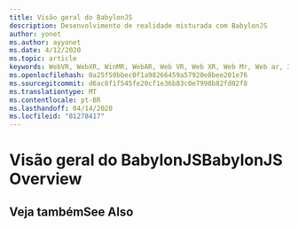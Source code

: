 ```yaml
---
title: Visão geral do BabylonJS
description: Desenvolvimento de realidade misturada com BabylonJS
author: yonet
ms.author: ayyonet
ms.date: 4/12/2020
ms.topic: article
keywords: WebVR, WebXR, WinMR, WebAR, Web VR, Web XR, Web Mr, Web ar, 360, 360 vídeo, 360 vídeos, 360 Photo, 360 fotos, 360 Content, imersiva Web, immersiveweb, IW
ms.openlocfilehash: 0a25f50bbec0f1a98266459a57920e8bee201e76
ms.sourcegitcommit: d6ac8f1f545fe20cf1e36b83c0e7998b82fd02f8
ms.translationtype: MT
ms.contentlocale: pt-BR
ms.lasthandoff: 04/14/2020
ms.locfileid: "81278417"
---
```

# <a name="babylonjs-overview"></a><span data-ttu-id="17512-104">Visão geral do BabylonJS</span><span class="sxs-lookup"><span data-stu-id="17512-104">BabylonJS Overview</span></span>

## <a name="see-also"></a><span data-ttu-id="17512-105">Veja também</span><span class="sxs-lookup"><span data-stu-id="17512-105">See Also</span></span>


